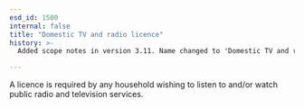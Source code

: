 ```yaml
---
esd_id: 1500
internal: false
title: "Domestic TV and radio licence"
history: >-
  Added scope notes in version 3.11. Name changed to 'Domestic TV and radio licence' in version 4.00.

---
```


A licence is required by any household wishing to listen to and/or watch public radio and television services.

